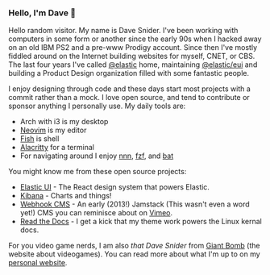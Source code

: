 ### Hello, I'm Dave 👋

Hello random visitor. My name is Dave Snider. I've been working with computers in some form or another since the early 90s when I hacked away on an old IBM PS2 and a pre-www Prodigy account. Since then I've mostly fiddled around on the Internet building websites for myself, CNET, or CBS. The last four years I've called [@elastic][0] home, maintaining [@elastic/eui][1] and building a Product Design organization filled with some fantastic people.

I enjoy designing through code and these days start most projects with a commit rather than a mock. I love open source, and tend to contribute or sponsor anything I personally use. My daily tools are:

- Arch with i3 is my desktop
- [Neovim][9] is my editor
- [Fish][10] is shell
- [Alacritty][11] for a terminal
- For navigating around I enjoy [nnn][2], [fzf][3], and [bat][4]

You might know me from these open source projects:

- [Elastic UI][1] - The React design system that powers Elastic.
- [Kibana][5] - Charts and things!
- [Webhook CMS][6] - An early (2013!) Jamstack (This wasn't even a word yet!) CMS you can reminisce about on [Vimeo][7].
- [Read the Docs][7] - I get a kick that my theme work powers the Linux kernal docs.

For you video game nerds, I am also _that Dave Snider_ from [Giant Bomb][12] (the website about videogames). You can read more about what I'm up to on my [personal website][13].

[0]: https://elastic.co
[1]: https://github.com/elastic/eui
[2]: https://github.com/jarun/nnn
[3]: https://github.com/junegunn/fzf
[4]: https://github.com/sharkdp/bat
[5]: https://github.com/elastic/kibana
[6]: https://github.com/webhook
[7]: https://github.com/readthedocs/sphinx_rtd_theme
[8]: https://vimeo.com/webhook
[9]: https://github.com/neovim/neovim
[10]: https://fishshell.com/
[11]: https://github.com/alacritty/alacritty
[12]: https://giantbomb.com
[13]: https://davesnider.com
